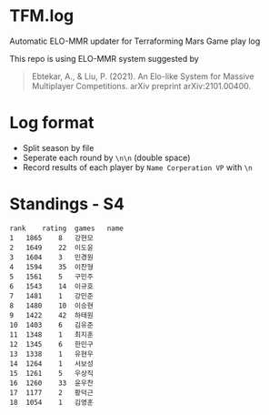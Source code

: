 # TFM.log
Automatic ELO-MMR updater for Terraforming Mars Game play log

This repo is using ELO-MMR system suggested by
> Ebtekar, A., & Liu, P. (2021). An Elo-like System for Massive Multiplayer Competitions. arXiv preprint arXiv:2101.00400.


# Log format
* Split season by file
* Seperate each round by `\n\n` (double space)
* Record results of each player by 
`Name Corperation VP`
with `\n`

# Standings - S4
```csv
rank	rating	games	name
1	1865	8	강현모
2	1649	22	이도윤
3	1604	3	민경원
4	1594	35	이찬형
5	1561	5	구민주
6	1543	14	이규호
7	1481	1	강민준
8	1480	10	이승현
9	1422	42	하태원
10	1403	6	김유준
11	1348	1	최지훈
12	1345	6	한민구
13	1338	1	유현우
14	1264	1	서보성
15	1261	5	우상직
16	1260	33	윤우찬
17	1177	2	황덕근
18	1054	1	김영훈
```
